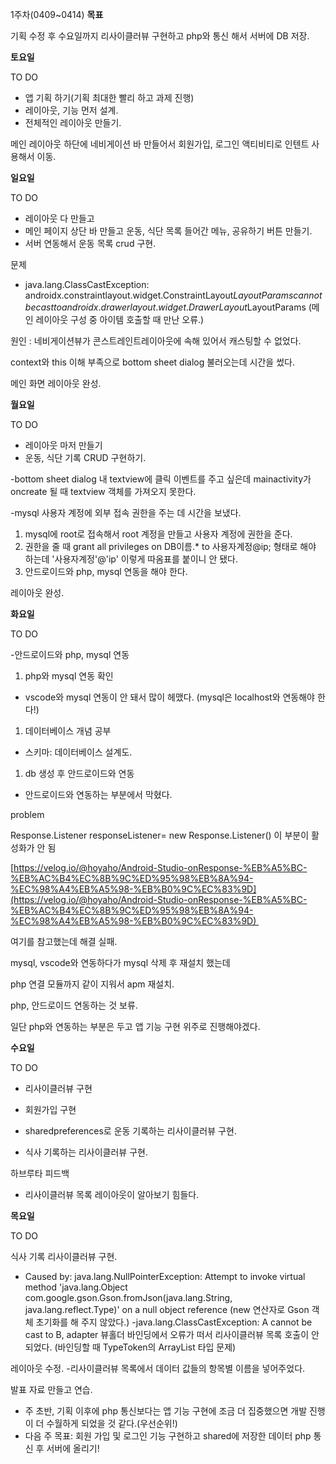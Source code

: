 1주차(0409~0414)
**목표**

기획 수정 후 수요일까지 리사이클러뷰 구현하고 php와 통신 해서 서버에 DB 저장.

**토요일**

TO DO

- 앱 기획 하기(기획 최대한 빨리 하고 과제 진행)
- 레이아웃, 기능 먼저 설계.
- 전체적인 레이아웃 만들기.

메인 레이아웃 하단에 네비게이션 바 만들어서 회원가입, 로그인 액티비티로 인텐트 사용해서 이동.

**일요일**

TO DO

- 레이아웃 다 만들고
- 메인 페이지 상단 바 만들고 운동, 식단 목록 들어간 메뉴, 공유하기 버튼 만들기.
- 서버 연동해서 운동 목록 crud 구현.

문제

- java.lang.ClassCastException: androidx.constraintlayout.widget.ConstraintLayout$LayoutParams cannot be cast to androidx.drawerlayout.widget.DrawerLayout$LayoutParams (메인 레이아웃 구성 중 아이템 호출할 때 만난 오류.)

원인 : 네비게이션뷰가 콘스트레인트레이아웃에 속해 있어서 캐스팅할 수 없었다.

context와 this 이해 부족으로 bottom sheet dialog 불러오는데 시간을 썼다.

메인 화면 레이아웃 완성.

**월요일**

TO DO

- 레이아웃 마저 만들기
- 운동, 식단 기록 CRUD 구현하기.

-bottom sheet dialog 내 textview에 클릭 이벤트를 주고 싶은데 mainactivity가 oncreate 될 때 textview 객체를 가져오지 못한다. 

-mysql 사용자 계정에 외부 접속 권한을 주는 데 시간을 보냈다.

1. mysql에 root로 접속해서 root 계정을 만들고 사용자 계정에 권한을 준다.
2. 권한을 줄 때 grant all privileges on DB이름.* to 사용자계정@ip; 형태로 해야 하는데 '사용자계정'@'ip' 이렇게 따옴표를 붙이니 안 됐다.
3. 안드로이드와 php, mysql 연동을 해야 한다.

레이아웃 완성. 

**화요일** 

TO DO

-안드로이드와 php, mysql 연동

1. php와 mysql 연동 확인
- vscode와 mysql 연동이 안 돼서 많이 헤맸다. (mysql은 localhost와 연동해야 한다!)

1. 데이터베이스 개념 공부
- 스키마: 데이터베이스 설계도.
1. db 생성 후 안드로이드와 연동 
- 안드로이드와 연동하는 부분에서 막혔다.

problem 

Response.Listener responseListener= new Response.Listener() 이 부분이 활성화가 안 됨

[https://velog.io/@hoyaho/Android-Studio-onResponse-%EB%A5%BC-%EB%AC%B4%EC%8B%9C%ED%95%98%EB%8A%94-%EC%98%A4%EB%A5%98-%EB%B0%9C%EC%83%9D](https://velog.io/@hoyaho/Android-Studio-onResponse-%EB%A5%BC-%EB%AC%B4%EC%8B%9C%ED%95%98%EB%8A%94-%EC%98%A4%EB%A5%98-%EB%B0%9C%EC%83%9D) 

여기를 참고했는데 해결 실패. 

mysql, vscode와 연동하다가 mysql 삭제 후 재설치 했는데 

php 연결 모듈까지 같이 지워서 apm 재설치.

php, 안드로이드 연동하는 것 보류.

일단 php와 연동하는 부분은 두고 앱 기능 구현 위주로 진행해야겠다.

**수요일** 

 TO DO

- 리사이클러뷰 구현
- 회원가입 구현

- sharedpreferences로 운동 기록하는 리사이클러뷰 구현.
- 식사 기록하는 리사이클러뷰 구현.

하브루타 피드백 

- 리사이클러뷰 목록 레이아웃이 알아보기 힘들다.

**목요일**

TO DO

식사 기록 리사이클러뷰 구현.

- Caused by: java.lang.NullPointerException: Attempt to invoke virtual method 'java.lang.Object com.google.gson.Gson.fromJson(java.lang.String, java.lang.reflect.Type)' on a null object reference
(new 연산자로 Gson 객체 초기화를 해 주지 않았다.)
-java.lang.ClassCastException:  A cannot be cast to B, adapter 뷰홀더 바인딩에서 오류가 떠서 리사이클러뷰 목록 호출이 안 되었다.
(바인딩할 때 TypeToken의 ArrayList 타입 문제)

레이아웃 수정.
-리사이클러뷰 목록에서 데이터 값들의 항목별 이름을 넣어주었다.

발표 자료 만들고 연습.

- 주 초반, 기획 이후에 php 통신보다는 앱 기능 구현에 조금 더 집중했으면 개발 진행이 더 수월하게 되었을 것 같다.(우선순위!)
- 다음 주 목표: 회원 가입 및 로그인 기능 구현하고 shared에 저장한 데이터 php 통신 후 서버에 올리기!
